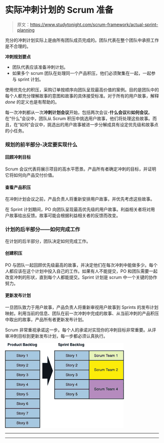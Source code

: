 # 实际冲刺计划的 Scrum 准备

> 原文：<https://www.studytonight.com/scrum-framework/actual-sprint-planning>

充分的冲刺计划实际上是由所有团队成员完成的。团队代表在整个团队中承担工作是不合理的。

**冲刺规划要点**

*   团队代表应该准备冲刺计划。
*   如果多个 scrum 团队在处理同一个产品积压，他们必须聚集在一起，一起参与 sprint 计划。

使用优先化的积压，采购订单按顺序向团队呈现最高价值的案例。目的是团队中的每个人都充分理解故事的意图和故事的具体接受标准。对于所有的用户故事，解释 *done* 的定义也是有帮助的。

每一次冲刺都从一次**冲刺计划会议**开始，包括两次会议-**什么会议**和**如何会议**。在“什么”会议中，团队从 Scrum 积压中挑选用户故事，他们将处理这些故事。而且，在“如何”会议中，挑选出的用户故事被进一步分解成具有设定优先级和故事点的小任务。

### 规划的前半部分-决定要实现什么

#### 回顾冲刺目标

Scrum 会议代表将展示项目的高水平愿景。产品所有者确定冲刺的目标，并证明它将如何向产品交付价值。

#### 查看产品积压

在冲刺计划会议之前，产品负责人将重新安排用户故事，并优先考虑这些故事。

在 Sprint 计划期间，PO 向团队呈现最高优先级的用户故事。利益相关者将对用户故事给出反馈。故事可能会根据利益相关者的反馈而改变。

### 计划的后半部分——如何完成工作

在计划的后半部分，团队决定如何完成工作。

#### 创建积压

PO 与团队一起回顾优先级最高的故事，并决定他们在每次冲刺中能做多少。每个人都应该在这个计划中投入自己的工作。如果有人不能提交，PO 和团队需要一起改变冲刺的形状，直到每个人都能提交。Sprint 计划是 scrum 中一个关键的协作努力。

#### 更新发布计划

一旦团队致力于用户故事，产品负责人将重新审视用户故事到 Sprints 的发布计划映射。利用当前的信息、团队在前一次冲刺中完成的故事、从当前冲刺的产品积压中取出的故事，产品所有者更新发布计划。

Scrum 非常重视承诺这一步。每个人的承诺对实现你的冲刺目标非常重要。从评审冲刺目标到更新发布计划，每一步都必须认真执行。

![Actual Sprint Planning](img/2dfc4f0e44bdd5355466b6843f352d6c.png)

* * *

* * *